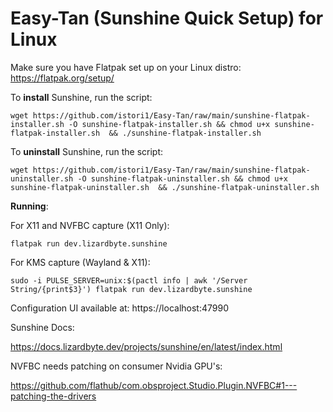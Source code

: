 # Easy-Tan (Sunshine Quick Setup) for Linux

Make sure you have Flatpak set up on your Linux distro: https://flatpak.org/setup/

To **install** Sunshine, run the script:

`wget https://github.com/istori1/Easy-Tan/raw/main/sunshine-flatpak-installer.sh -O sunshine-flatpak-installer.sh && chmod u+x sunshine-flatpak-installer.sh  && ./sunshine-flatpak-installer.sh`

To **uninstall** Sunshine, run the script:

`wget https://github.com/istori1/Easy-Tan/raw/main/sunshine-flatpak-uninstaller.sh -O sunshine-flatpak-uninstaller.sh && chmod u+x sunshine-flatpak-uninstaller.sh  && ./sunshine-flatpak-uninstaller.sh`

**Running**:

For X11 and NVFBC capture (X11 Only):

`flatpak run dev.lizardbyte.sunshine`

For KMS capture (Wayland & X11):

`sudo -i PULSE_SERVER=unix:$(pactl info | awk '/Server String/{print$3}') flatpak run dev.lizardbyte.sunshine`

Configuration UI available at: https://localhost:47990

Sunshine Docs:

https://docs.lizardbyte.dev/projects/sunshine/en/latest/index.html

NVFBC needs patching on consumer Nvidia GPU's:

https://github.com/flathub/com.obsproject.Studio.Plugin.NVFBC#1---patching-the-drivers
